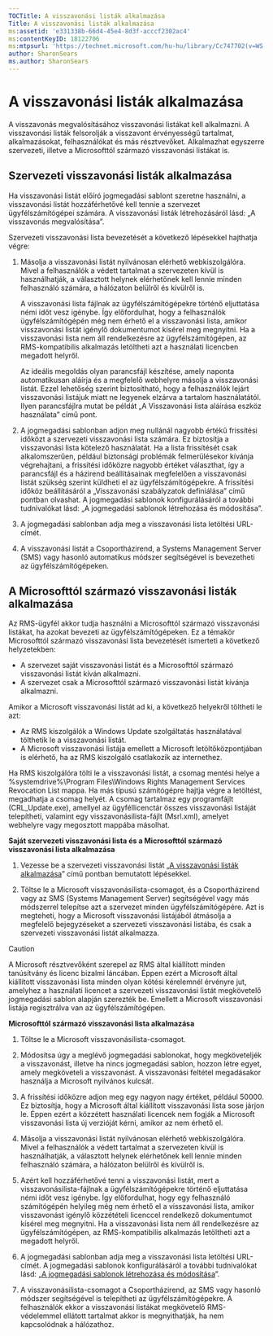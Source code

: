 ```yaml
---
TOCTitle: A visszavonási listák alkalmazása
Title: A visszavonási listák alkalmazása
ms:assetid: 'e331338b-66d4-45e4-8d3f-acccf2302ac4'
ms:contentKeyID: 18122706
ms:mtpsurl: 'https://technet.microsoft.com/hu-hu/library/Cc747702(v=WS.10)'
author: SharonSears
ms.author: SharonSears
---
```


A visszavonási listák alkalmazása
=================================

A visszavonás megvalósításához visszavonási listákat kell alkalmazni. A visszavonási listák felsorolják a visszavont érvényességű tartalmat, alkalmazásokat, felhasználókat és más résztvevőket. Alkalmazhat egyszerre szervezeti, illetve a Microsofttól származó visszavonási listákat is.

Szervezeti visszavonási listák alkalmazása
------------------------------------------

Ha visszavonási listát előíró jogmegadási sablont szeretne használni, a visszavonási listát hozzáférhetővé kell tennie a szervezet ügyfélszámítógépei számára. A visszavonási listák létrehozásáról lásd: „A visszavonás megvalósítása”.

Szervezeti visszavonási lista bevezetését a következő lépésekkel hajthatja végre:

1.  Másolja a visszavonási listát nyilvánosan elérhető webkiszolgálóra. Mivel a felhasználók a védett tartalmat a szervezeten kívül is használhatják, a választott helynek elérhetőnek kell lennie minden felhasználó számára, a hálózaton belülről és kívülről is.

    A visszavonási lista fájlnak az ügyfélszámítógépekre történő eljuttatása némi időt vesz igénybe. Így előfordulhat, hogy a felhasználók ügyfélszámítógépén még nem érhető el a visszavonási lista, amikor visszavonási listát igénylő dokumentumot kísérel meg megnyitni. Ha a visszavonási lista nem áll rendelkezésre az ügyfélszámítógépen, az RMS-kompatibilis alkalmazás letöltheti azt a használati licencben megadott helyről.

    Az ideális megoldás olyan parancsfájl készítése, amely naponta automatikusan aláírja és a megfelelő webhelyre másolja a visszavonási listát. Ezzel lehetőség szerint biztosítható, hogy a felhasználók lejárt visszavonási listájuk miatt ne legyenek elzárva a tartalom használatától. Ilyen parancsfájlra mutat be példát „A Visszavonási lista aláírása eszköz használata” című pont.

2.  A jogmegadási sablonban adjon meg nullánál nagyobb értékű frissítési időközt a szervezeti visszavonási lista számára. Ez biztosítja a visszavonási lista kötelező használatát. Ha a lista frissítését csak alkalomszerűen, például biztonsági problémák felmerülésekor kívánja végrehajtani, a frissítési időközre nagyobb értéket választhat, így a parancsfájl és a házirend beállításainak megfelelően a visszavonási listát szükség szerint küldheti el az ügyfélszámítógépekre. A frissítési időköz beállításáról a „Visszavonási szabályzatok definiálása” című pontban olvashat. A jogmegadási sablonok konfigurálásáról a további tudnivalókat lásd: „A jogmegadási sablonok létrehozása és módosítása”.

3.  A jogmegadási sablonban adja meg a visszavonási lista letöltési URL-címét.

4.  A visszavonási listát a Csoportházirend, a Systems Management Server (SMS) vagy hasonló automatikus módszer segítségével is bevezetheti az ügyfélszámítógépeken.

A Microsofttól származó visszavonási listák alkalmazása
-------------------------------------------------------

Az RMS-ügyfél akkor tudja használni a Microsofttól származó visszavonási listákat, ha azokat bevezeti az ügyfélszámítógépeken. Ez a témakör Microsofttól származó visszavonási lista bevezetését ismerteti a következő helyzetekben:

-   A szervezet saját visszavonási listát és a Microsofttól származó visszavonási listát kíván alkalmazni.
-   A szervezet csak a Microsofttól származó visszavonási listát kívánja alkalmazni.

Amikor a Microsoft visszavonási listát ad ki, a következő helyekről töltheti le azt:

-   Az RMS kiszolgálók a Windows Update szolgáltatás használatával tölthetik le a visszavonási listát.
-   A Microsoft visszavonási listája emellett a Microsoft letöltőközpontjában is elérhető, ha az RMS kiszolgáló csatlakozik az internethez.

Ha RMS kiszolgálóra tölti le a visszavonási listát, a csomag mentési helye a %systemdrive%\\Program Files\\Windows Rights Management Services Revocation List mappa. Ha más típusú számítógépre hajtja végre a letöltést, megadhatja a csomag helyét. A csomag tartalmaz egy programfájlt (CRL\_Update.exe), amellyel az ügyféllicenctár összes visszavonási listáját telepítheti, valamint egy visszavonásilista-fájlt (Msrl.xml), amelyet webhelyre vagy megosztott mappába másolhat.

**Saját szervezeti visszavonási lista és a Microsofttól származó visszavonási lista alkalmazása**
1.  Vezesse be a szervezeti visszavonási listát „[A visszavonási listák alkalmazása](https://technet.microsoft.com/e331338b-66d4-45e4-8d3f-acccf2302ac4)” című pontban bemutatott lépésekkel.

2.  Töltse le a Microsoft visszavonásilista-csomagot, és a Csoportházirend vagy az SMS (Systems Management Server) segítségével vagy más módszerrel telepítse azt a szervezet minden ügyfélszámítógépére. Azt is megteheti, hogy a Microsoft visszavonási listájából átmásolja a megfelelő bejegyzéseket a szervezeti visszavonási listába, és csak a szervezeti visszavonási listát alkalmazza.

> [!CAUTION]  
> A Microsoft résztvevőként szerepel az RMS által kiállított minden tanúsítvány és licenc bizalmi láncában. Éppen ezért a Microsoft által kiállított visszavonási lista minden olyan kötési kérelemnél érvényre jut, amelyhez a használati licencet a szervezeti visszavonási listát megkövetelő jogmegadási sablon alapján szerezték be. Emellett a Microsoft visszavonási listája regisztrálva van az ügyfélszámítógépen. 

**Microsofttól származó visszavonási lista alkalmazása**
1.  Töltse le a Microsoft visszavonásilista-csomagot.

2.  Módosítsa úgy a meglévő jogmegadási sablonokat, hogy megköveteljék a visszavonást, illetve ha nincs jogmegadási sablon, hozzon létre egyet, amely megköveteli a visszavonást. A visszavonási feltétel megadásakor használja a Microsoft nyilvános kulcsát.

3.  A frissítési időközre adjon meg egy nagyon nagy értéket, például 50000. Ez biztosítja, hogy a Microsoft által kiállított visszavonási lista sose járjon le. Éppen ezért a közzétett használati licencek nem fogják a Microsoft visszavonási lista új verzióját kérni, amikor az nem érhető el.

4.  Másolja a visszavonási listát nyilvánosan elérhető webkiszolgálóra. Mivel a felhasználók a védett tartalmat a szervezeten kívül is használhatják, a választott helynek elérhetőnek kell lennie minden felhasználó számára, a hálózaton belülről és kívülről is.

5.  Azért kell hozzáférhetővé tenni a visszavonási listát, mert a visszavonásilista-fájlnak a ügyfélszámítógépekre történő eljuttatása némi időt vesz igénybe. Így előfordulhat, hogy egy felhasználó számítógépén helyileg még nem érhető el a visszavonási lista, amikor visszavonást igénylő közzétételi licenccel rendelkező dokumentumot kísérel meg megnyitni. Ha a visszavonási lista nem áll rendelkezésre az ügyfélszámítógépen, az RMS-kompatibilis alkalmazás letöltheti azt a megadott helyről.

6.  A jogmegadási sablonban adja meg a visszavonási lista letöltési URL-címét. A jogmegadási sablonok konfigurálásáról a további tudnivalókat lásd: „[A jogmegadási sablonok létrehozása és módosítása](https://technet.microsoft.com/6014176f-ef71-4d29-b3e3-da129c18563d)”.

7.  A visszavonásilista-csomagot a Csoportházirend, az SMS vagy hasonló módszer segítségével is telepítheti az ügyfélszámítógépekre. A felhasználók ekkor a visszavonási listákat megkövetelő RMS-védelemmel ellátott tartalmat akkor is megnyithatják, ha nem kapcsolódnak a hálózathoz.